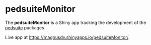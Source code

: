 
<!-- README.md is generated from README.Rmd. Please edit that file -->

# pedsuiteMonitor

<!-- badges: start -->
<!-- badges: end -->

The **pedsuiteMonitor** is a Shiny app tracking the development of the
[pedsuite](https://magnusdv.github.io/pedsuite/) packages.

Live app at <https://magnusdv.shinyapps.io/pedsuiteMonitor/>.

